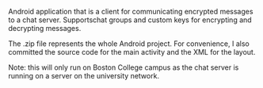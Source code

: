 Android application that is a client for communicating encrypted messages to a chat server. Supportschat groups and custom keys for encrypting and decrypting messages.

The .zip file represents the whole Android project. For convenience, I also committed the source code for the main activity and the XML for the layout.

Note: this will only run on Boston College campus as the chat server is running on a server on the university network.
